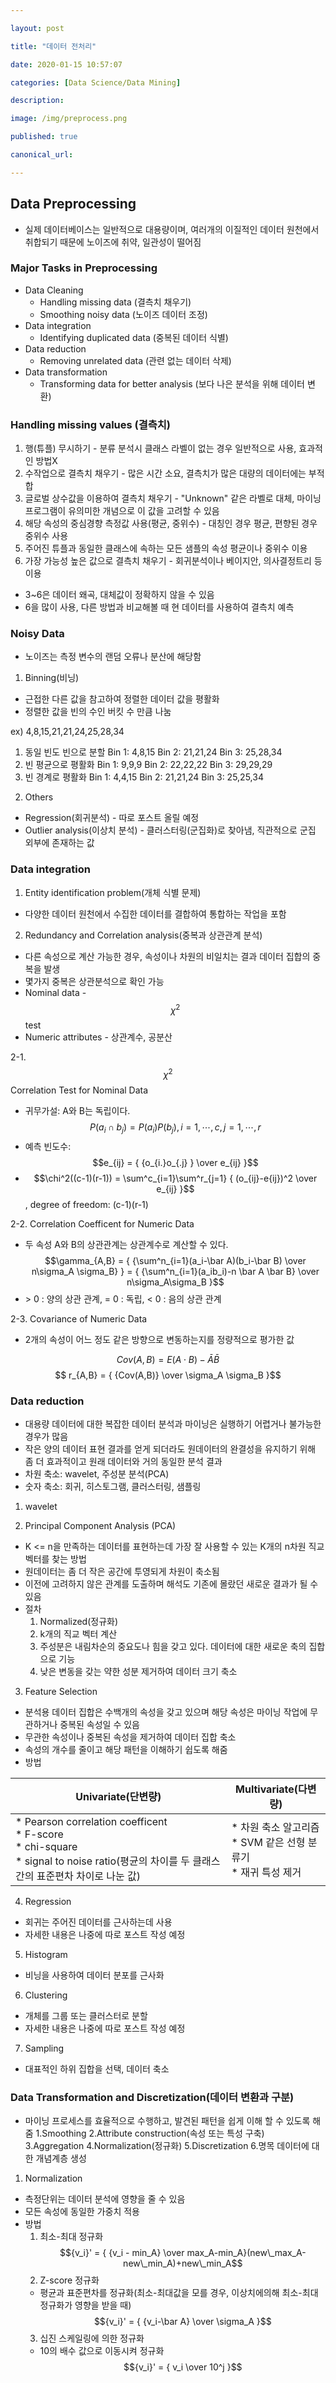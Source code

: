```yaml
---

layout: post

title: "데이터 전처리"

date: 2020-01-15 10:57:07

categories: [Data Science/Data Mining]

description:

image: /img/preprocess.png

published: true

canonical_url:

---
```


## Data Preprocessing

- 실제 데이터베이스는 일반적으로 대용량이며, 여러개의 이질적인 데이터 원천에서 취합되기 때문에 노이즈에 취약, 일관성이 떨어짐

### Major Tasks in Preprocessing

- Data Cleaning
  * Handling missing data (결측치 채우기)
  * Smoothing noisy data (노이즈 데이터 조정)
- Data integration
  * Identifying duplicated data (중복된 데이터 식별)
- Data reduction
  * Removing unrelated data (관련 없는 데이터 삭제)
- Data transformation
  * Transforming data for better analysis (보다 나은 분석을 위해 데이터 변환)

### Handling missing values (결측치)
1. 행(튜플) 무시하기 - 분류 분석시 클래스 라벨이 없는 경우 일반적으로 사용, 효과적인 방법X
2. 수작업으로 결측치 채우기 - 많은 시간 소요, 결측치가 많은 대량의 데이터에는 부적합
3. 글로벌 상수값을 이용하여 결측치 채우기 - "Unknown" 같은 라벨로 대체, 마이닝 프로그램이 유의미한 개념으로 이 값을 고려할 수 있음
4. 해당 속성의 중심경향 측정값 사용(평균, 중위수) - 대칭인 경우 평균, 편향된 경우 중위수 사용
5. 주어진 튜플과 동일한 클래스에 속하는 모든 샘플의 속성 평균이나 중위수 이용
6. 가장 가능성 높은 값으로 결측치 채우기 - 회귀분석이나 베이지안, 의사결정트리 등 이용

- 3~6은 데이터 왜곡, 대체값이 정확하지 않을 수 있음
- 6을 많이 사용, 다른 방법과 비교해볼 때 현 데이터를 사용하여 결측치 예측

### Noisy Data
- 노이즈는 측정 변수의 랜덤 오류나 분산에 해당함

1. Binning(비닝)
- 근접한 다른 값을 참고하여 정렬한 데이터 값을 평활화
- 정렬한 값을 빈의 수인 버킷 수 만큼 나눔

ex) 4,8,15,21,21,24,25,28,34
  1) 동일 빈도 빈으로 분할
    Bin 1: 4,8,15
    Bin 2: 21,21,24
    Bin 3: 25,28,34
  2) 빈 평균으로 평활화
    Bin 1: 9,9,9
    Bin 2: 22,22,22
    Bin 3: 29,29,29
  3) 빈 경계로 평활화
    Bin 1: 4,4,15
    Bin 2: 21,21,24
    Bin 3: 25,25,34

2. Others
- Regression(회귀분석) - 따로 포스트 올릴 예정
- Outlier analysis(이상치 분석) - 클러스터링(군집화)로 찾아냄, 직관적으로 군집 외부에 존재하는 값

### Data integration
1. Entity identification problem(개체 식별 문제)
- 다양한 데이터 원천에서 수집한 데이터를 결합하여 통합하는 작업을 포함

2. Redundancy and Correlation analysis(중복과 상관관계 분석)
- 다른 속성으로 계산 가능한 경우, 속성이나 차원의 비일치는 결과 데이터 집합의 중복을 발생
- 몇가지 중복은 상관분석으로 확인 가능
- Nominal data - $$\chi^2$$ test
- Numeric attributes - 상관계수, 공분산

2-1. $$\chi^2$$ Correlation Test for Nominal Data
- 귀무가설: A와 B는 독립이다. $$P(a_i\cap b_j)=P(a_i)P(b_j), i=1,\cdots,c, j=1,\cdots,r$$
- 예측 빈도수: $$e_{ij} = { {o_{i.}o_{.j} } \over e_{ij} }$$
- $$\chi^2((c-1)(r-1)) = \sum^c_{i=1}\sum^r_{j=1} { (o_{ij}-e{ij})^2 \over e_{ij} }$$, degree of freedom: (c-1)(r-1)

2-2. Correlation Coefficent for Numeric Data
- 두 속성 A와 B의 상관관계는 상관계수로 계산할 수 있다.
  $$\gamma_{A,B} = { {\sum^n_{i=1}(a_i-\bar A)(b_i-\bar B) \over n\sigma_A \sigma_B} } = { {\sum^n_{i=1}(a_ib_i)-n \bar A \bar B} \over n\sigma_A\sigma_B }$$
- \> 0 : 양의 상관 관계, = 0 : 독립, \< 0 : 음의 상관 관계

2-3. Covariance of Numeric Data
- 2개의 속성이 어느 정도 같은 방향으로 변동하는지를 정량적으로 평가한 값

$$ Cov(A,B) = E(A\cdot B)-\bar A \bar B $$
$$ r_{A,B} = { {Cov(A,B)} \over \sigma_A \sigma_B }$$

### Data reduction
- 대용량 데이터에 대한 복잡한 데이터 분석과 마이닝은 실행하기 어렵거나 불가능한 경우가 많음
- 작은 양의 데이터 표현 결과를 얻게 되더라도 원데이터의 완결성을 유지하기 위해 좀 더 효과적이고 원래 데이터와 거의 동일한 분석 결과
- 차원 축소: wavelet, 주성분 분석(PCA)
- 숫자 축소: 회귀, 히스토그램, 클러스터링, 샘플링

1) wavelet

2) Principal Component Analysis (PCA)
- K <= n을 만족하는 데이터를 표현하는데 가장 잘 사용할 수 있는 K개의 n차원 직교 벡터를 찾는 방법
- 원데이터는 좀 더 작은 공간에 투영되게 차원이 축소됨
- 이전에 고려하지 않은 관계를 도출하며 해석도 기존에 몰랐던 새로운 결과가 될 수 있음
- 절차
  1. Normalized(정규화)
  2. k개의 직교 벡터 계산
  3. 주성분은 내림차순의 중요도나 힘을 갖고 있다. 데이터에 대한 새로운 축의 집합으로 기능
  4. 낮은 변동을 갖는 약한 성분 제거하여 데이터 크기 축소

3) Feature Selection
- 분석용 데이터 집합은 수백개의 속성을 갖고 있으며 해당 속성은 마이닝 작업에 무관하거나 중복된 속성일 수 있음
- 무관한 속성이나 중복된 속성을 제거하여 데이터 집합 축소
- 속성의 개수를 줄이고 해당 패턴을 이해하기 쉽도록 해줌
- 방법

|Univariate(단변량)|Multivariate(다변량)|
|-----------------|--------------------|
|* Pearson correlation coefficent <br> * F-score <br> * chi-square <br> * signal to noise ratio(평균의 차이를 두 클래스간의 표준편차 차이로 나눈 값)| * 차원 축소 알고리즘 <br> * SVM 같은 선형 분류기 <br> * 재귀 특성 제거|

4) Regression
- 회귀는 주어진 데이터를 근사하는데 사용
- 자세한 내용은 나중에 따로 포스트 작성 예정

5) Histogram
- 비닝을 사용하여 데이터 분포를 근사화

6) Clustering
- 개체를 그룹 또는 클러스터로 분할
- 자세한 내용은 나중에 따로 포스트 작성 예정

7) Sampling
- 대표적인 하위 집합을 선택, 데이터 축소

### Data Transformation and Discretization(데이터 변환과 구분)
- 마이닝 프로세스를 효율적으로 수행하고, 발견된 패턴을 쉽게 이해 할 수 있도록 해줌
1.Smoothing 2.Attribute construction(속성 또는 특성 구축) 3.Aggregation 4.Normalization(정규화) 5.Discretization 6.명목 데이터에 대한 개념계층 생성

1. Normalization
- 측정단위는 데이터 분석에 영향을 줄 수 있음
- 모든 속성에 동일한 가중치 적용
- 방법
  1) 최소-최대 정규화
    $${v_i}' = { {v_i - min_A} \over max_A-min_A}(new\_max_A-new\_min_A)+new\_min_A$$
  2) Z-score 정규화
    - 평균과 표준편차를 정규화(최소-최대값을 모를 경우, 이상치에의해 최소-최대 정규화가 영향을 받을 때)
    $${v_i}' = { {v_i-\bar A} \over \sigma_A }$$
  3) 십진 스케일링에 의한 정규화
    - 10의 배수 값으로 이동시켜 정규화
    $${v_i}' = { v_i \over 10^j }$$
